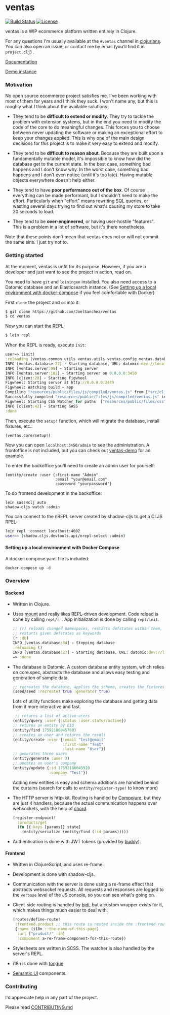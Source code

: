 
# ventas

[![Build Status](https://travis-ci.org/JoelSanchez/ventas.svg?branch=master)](https://travis-ci.org/JoelSanchez/ventas)
[![License](https://img.shields.io/badge/License-EPL%201.0-red.svg)](https://opensource.org/licenses/EPL-1.0)

ventas is a WIP ecommerce platform written entirely in Clojure.

For any questions I'm usually available at the `#ventas` channel in [clojurians](clojurians.slack.com). You can also open an issue, or contact me by email (you'll find it in `project.clj`) .

[Documentation](./doc)

[Demo instance](https://ventas.kazer.es)

### Motivation

No open source ecommerce project satisfies me. I've been working with most of them for years and I think they suck. I won't name any, but this is roughly what I think about the available solutions:

- They tend to be **difficult to extend or modify**. They try to tackle the problem with extension systems, but in the end
  you need to modify the code of the core to do meaningful changes. This forces you to choose between never updating the
  software or making an exceptional effort to keep your changes applied. This is why one of the main design decisions for
  this project is to make it very easy to extend and modify.

- They tend to be **difficult to reason about**. Because they are built upon a fundamentally mutable model, it's impossible
  to know how did the database get to the current state. In the best case, something bad happens and I don't know why.
  In the worst case, something bad happens and I don't even notice (until it's too late). Having mutable objects everywhere
  doesn't help either.

- They tend to have **poor performance out of the box**. Of course everything can be made performant, but I shouldn't need
  to make the effort. Particularly when "effort" means rewriting SQL queries, or wasting several days trying to find out
  what's causing my store to take 20 seconds to load.

- They tend to be **over-engineered**, or having user-hostile "features". This is a problem in a lot of software, but it's there nonetheless.

Note that these points don't mean that ventas does not or will not commit the same sins. I just try not to.


### Getting started

At the moment, ventas is unfit for its purpose. However, if you are a developer and just want to see the project in action, read on.

You need to have `git` and `leiningen` installed. You also need access to a Datomic database and an Elasticsearch instance.
(See [Setting up a local environment with docker-compose](#setting-up-a-local-environment-with-docker-compose) if you feel comfortable with Docker)

First `clone` the project and `cd` into it:

```bash
$ git clone https://github.com/JoelSanchez/ventas
$ cd ventas
```

Now you can start the REPL:

```bash
$ lein repl
```

When the REPL is ready, execute `init`:

```clojure
user=> (init)
:reloading (ventas.common.utils ventas.utils ventas.config ventas.database ventas.database.schema ventas.database.entity ventas.entities.product-variation ventas.database.generators ventas.entities.i18n ventas.entities.brand ventas.plugin ventas.database.seed ventas.entity-test ventas.events repl ventas.entities.image-size ventas.paths ventas.entities.file ventas.server.ws ventas.logging ventas.server ventas.server-test ventas.auth ventas.entities.user ventas.test-tools ventas.database-test ventas.entities.product-taxonomy ventas.server.pagination ventas.utils.images ventas.server.api ventas.entities.configuration ventas.entities.address ventas.entities.product-term client ventas.plugins.featured-categories.core ventas.plugins.slider.core ventas.entities.order-line ventas.entities.order ventas.common.utils-test ventas.entities.resource ventas.entities.category ventas.entities.product ventas.entities.country ventas.entities.tax ventas.entities.state ventas.plugins.blog.core ventas.plugins.featured-products.core user)
INFO [ventas.database:27] - Starting database, URL: datomic:dev://localhost:4334/ventas
INFO [ventas.server:99] - Starting server
INFO [ventas.server:102] - Starting server on 0.0.0.0:3450
INFO [client:28] - Starting Figwheel
Figwheel: Starting server at http://0.0.0.0:3449
Figwheel: Watching build - app
Compiling "resources/public/files/js/compiled/ventas.js" from ["src/cljs" "src/cljc" "test/cljs" "test/cljc"]...
Successfully compiled "resources/public/files/js/compiled/ventas.js" in 8.252 seconds.
Figwheel: Starting CSS Watcher for paths  ["resources/public/files/css"]
INFO [client:42] - Starting SASS
:done
```

Then, execute the `setup!` function, which will migrate the database, install fixtures, etc.:

```clojure
(ventas.core/setup!)
```

Now you can open `localhost:3450/admin` to see the administration. A frontoffice is not included, but you can check out
[ventas-demo](https://github.com/joelsanchez/ventas-demo) for an example.

To enter the backoffice you'll need to create an admin user for yourself:

```
(entity/create :user {:first-name "Admin"
                      :email "your@email.com"
                      :password "yourpassword"}
```

To do frontend development in the backoffice:

```
lein sass4clj auto
shadow-cljs watch :admin
```

You can connect to the nREPL server created by shadow-cljs to get a CLJS RPEL:

```bash
lein repl :connect localhost:4002
user=> (shadow.cljs.devtools.api/nrepl-select :admin)
```

#### Setting up a local environment with Docker Compose

A docker-compose.yaml file is included:

`docker-compose up -d`

### Overview

#### Backend

- Written in Clojure.

- Uses [mount](https://github.com/tolitius/mount) and really likes REPL-driven development. Code reload is done by calling `repl/r `. App initialization is done by calling `repl/init`.

  ```clojure
  ;; (r) reloads changed namespaces, restarts defstates within them, and optionally
  ;; restarts given defstates as keywords
  (r :db)
  INFO [ventas.database:34] - Stopping database
  :reloading ()
  INFO [ventas.database:27] - Starting database, URL: datomic:dev://localhost:4334/ventas
  => :done
  ```

- The database is Datomic. A custom database entity system, which relies on core.spec, abstracts the database and allows easy testing and generation of sample data.

  ```clojure
  ;; recreates the database, applies the schema, creates the fixtures and seeds the database with randomly generated entities
  (seed/seed :recreate? true :generate? true)
  ```
  Lots of utility functions make exploring the database and getting data from it more interactive and fast.

  ```clojure
   ;; returns a list of active users
  (entity/query :user {:status :user.status/active})
  ;; returns an entity by EID
  (entity/find 17592186045760)
  ;; creates an user and returns the result
  (entity/create :user {:email "test@email"
                        :first-name "Test"
                        :last-name "User"})
  ;; generates three users
  (entity/generate :user 3)
  ;; updates an user's company
  (entity/update {:id 17592186045920
                  :company "Test"})
  ```

  Adding new entities is easy and schema additions are handled behind the curtains (search for calls to `entity/register-type!` to know more)


- The HTTP server is http-kit. Routing is handled by [Compojure](https://github.com/weavejester/compojure), but they are just 4 handlers, because the actual communication happens over websockets, with the help of [chord](https://github.com/jarohen/chord).

  ```clojure
  (register-endpoint!
    :products/get
    (fn [{:keys [params]} state]
      (entity/serialize (entity/find (:id params)))))
  ```

- Authentication is done with JWT tokens (provided by [buddy](https://github.com/funcool/buddy)).

#### Frontend

- Written in ClojureScript, and uses re-frame.

- Development is done with shadow-cljs.

- Communication with the server is done using a re-frame effect that abstracts websocket requests.
  All requests and responses are logged to the `verbose` level of the JS console, so you can see what's going on.

- Client-side routing is handled by [bidi](https://github.com/juxt/bidi), but a custom wrapper exists for it, which makes things much easier to deal with.

  ```clojure
  (routes/define-route!
   :frontend.product ;; this route is nested inside the :frontend route
   {:name (i18n ::the-name-of-this-page)
    :url ["product/" :id]
    :component a-re-frame-component-for-this-route})
  ```

- Stylesheets are written in SCSS. The watcher is also handled by the server's REPL.

- i18n is done with [tongue](https://github.com/tonsky/tongue)

- [Semantic UI](http://react.semantic-ui.com/) components.

### Contributing

I'd appreciate help in any part of the project.

Please read [CONTRIBUTING.md](./CONTRIBUTING.md)
